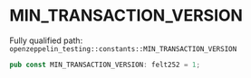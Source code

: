 # MIN_TRANSACTION_VERSION

Fully qualified path: `openzeppelin_testing::constants::MIN_TRANSACTION_VERSION`

```rust
pub const MIN_TRANSACTION_VERSION: felt252 = 1;
```

